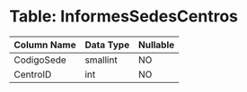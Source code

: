# Table: InformesSedesCentros

| Column Name | Data Type | Nullable |
|-------------|-----------|----------|
| CodigoSede | smallint | NO |
| CentroID | int | NO |
